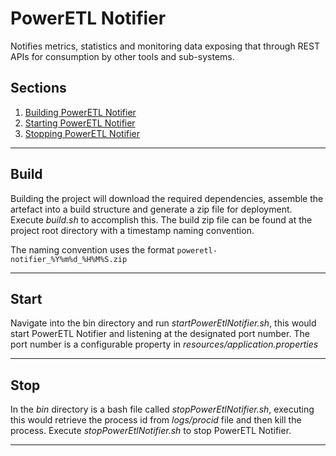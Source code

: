 # PowerETL Notifier
Notifies metrics, statistics and monitoring data exposing that through REST APIs for consumption by other tools and sub-systems.



## Sections
1. [Building PowerETL Notifier](#build)
2. [Starting PowerETL Notifier](#start)
3. [Stopping PowerETL Notifier](#stop)


---

## Build
Building the project will download the required dependencies, assemble the artefact into a build structure and generate a zip file for deployment. Execute *build.sh* to accomplish this. The build zip file can be found at the project root directory with a timestamp naming convention.  

The naming convention uses the format `poweretl-notifier_%Y%m%d_%H%M%S.zip`



---
## Start
Navigate into the bin directory and run *startPowerEtlNotifier.sh*, this would start PowerETL Notifier and listening at the designated port number. The port number is a configurable property in *resources/application.properties*

---
## Stop
In the *bin* directory is a bash file called *stopPowerEtlNotifier.sh*, executing this would retrieve the process id from *logs/procid* file and then kill the process. Execute *stopPowerEtlNotifier.sh* to stop PowerETL Notifier. 

---




